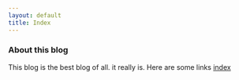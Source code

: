 ```yaml
---
layout: default
title: Index
---
```


### About this blog

This blog is the best blog of all. it really is.
Here are some links [index](/)